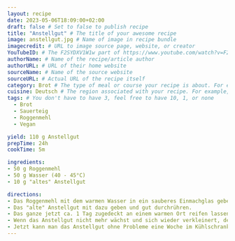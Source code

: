 ```yaml
---
layout: recipe
date: 2023-05-06T18:09:00+02:00
draft: false # Set to false to publish recipe
title: "Anstellgut" # The title of your awesome recipe
image: anstellgut.jpg # Name of image in recipe bundle
imagecredit: # URL to image source page, website, or creator
YouTubeID: # The F2SYDXV1W1w part of https://www.youtube.com/watch?v=F2SYDXV1W1w
authorName: # Name of the recipe/article author
authorURL: # URL of their home website
sourceName: # Name of the source website
sourceURL: # Actual URL of the recipe itself
category: Brot # The type of meal or course your recipe is about. For example: "dinner", "entree", or "dessert".
cuisine: Deutsch # The region associated with your recipe. For example, "French", Mediterranean", or "American".
tags: # You don't have to have 3, feel free to have 10, 1, or none
  - Brot
  - Sauerteig
  - Roggenmehl
  - Vegan

yield: 110 g Anstellgut
prepTime: 24h
cookTime: 5m

ingredients:
- 50 g Roggenmehl
- 50 g Wasser (40 - 45°C)
- 10 g "altes" Anstellgut

directions:
- Das Roggenmehl mit dem warmen Wasser in ein sauberes Einmachglas geben und gut durchmischen, so dass keine Mehlnester mehr vorhanden sind.
- Das "alte" Anstellgut mit dazu geben und gut durchrühren.
- Das ganze jetzt ca. 1 Tag zugedeckt an einem warmen Ort reifen lassen. Am besten eine Schüssel drunter stellen, das Anstellgut kann überlaufen.
- Wenn das Anstellgut nicht mehr wächst und sich wieder verkleinert, den Deckel des Einmachglases aufschrauben.
- Jetzt kann man das Anstellgut ohne Probleme eine Woche im Kühlschrank lagern. Ab und zu Deckel aufschrauben um das entstandene CO₂ abzulassen.
---
```

